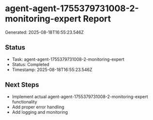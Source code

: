 # agent-agent-1755379731008-2-monitoring-expert Report

Generated: 2025-08-18T16:55:23.546Z

## Status
- Task: agent-agent-1755379731008-2-monitoring-expert
- Status: Completed
- Timestamp: 2025-08-18T16:55:23.546Z

## Next Steps
- Implement actual agent-agent-1755379731008-2-monitoring-expert functionality
- Add proper error handling
- Add logging and monitoring
